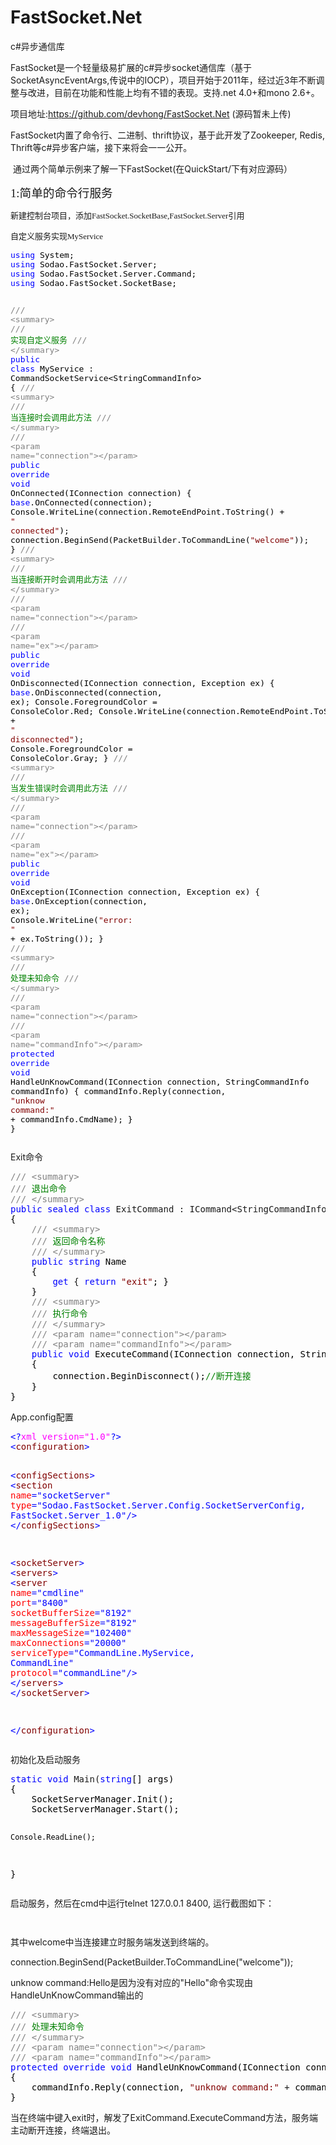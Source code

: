 FastSocket.Net
==============

c#异步通信库

<p>FastSocket是一个轻量级易扩展的c#异步socket通信库（基于SocketAsyncEventArgs,传说中的IOCP），项目开始于2011年，经过近3年不断调整与改进，目前在功能和性能上均有不错的表现。支持.net 4.0+和mono 2.6+。</p>
<p>项目地址:<a href="https://github.com/devhong/FastSocket.Net">https://github.com/devhong/FastSocket.Net</a>&nbsp;(源码暂未上传)</p>
<p>FastSocket内置了命令行、二进制、thrift协议，基于此开发了Zookeeper, Redis, Thrift等c#异步客户端，接下来将会一一公开。</p>
<p>&nbsp;通过两个简单示例来了解一下FastSocket(在QuickStart/下有对应源码）</p>
<p><span style="font-size: 14pt; font-family: 黑体;">1:简单的命令行服务</span></p>
<p><span style="font-size: 14pt; font-family: 黑体;"><span style="font-size: 13px;">新建控制台项目，添加FastSocket.SocketBase,FastSocket.Server引用</span><br /></span></p>
<p><span style="font-size: 14pt; font-family: 黑体;"><span style="font-size: 13px;">自定义服务实现MyService</span></span></p>
<div class="cnblogs_code">
<pre><span style="font-size: 13px;"><span style="color: #0000ff;">using</span><span style="color: #000000;"> System;
</span><span style="color: #0000ff;">using</span><span style="color: #000000;"> Sodao.FastSocket.Server;
</span><span style="color: #0000ff;">using</span><span style="color: #000000;"> Sodao.FastSocket.Server.Command;
</span><span style="color: #0000ff;">using</span><span style="color: #000000;"> Sodao.FastSocket.SocketBase;

</span><span style="color: #808080;">///</span> <span style="color: #808080;">&lt;summary&gt;</span>
<span style="color: #808080;">///</span><span style="color: #008000;"> 实现自定义服务
</span><span style="color: #808080;">///</span> <span style="color: #808080;">&lt;/summary&gt;</span>
<span style="color: #0000ff;">public</span> <span style="color: #0000ff;">class</span> MyService : CommandSocketService&lt;StringCommandInfo&gt;<span style="color: #000000;">
{
    </span><span style="color: #808080;">///</span> <span style="color: #808080;">&lt;summary&gt;</span>
    <span style="color: #808080;">///</span><span style="color: #008000;"> 当连接时会调用此方法
    </span><span style="color: #808080;">///</span> <span style="color: #808080;">&lt;/summary&gt;</span>
    <span style="color: #808080;">///</span> <span style="color: #808080;">&lt;param name="connection"&gt;&lt;/param&gt;</span>
    <span style="color: #0000ff;">public</span> <span style="color: #0000ff;">override</span> <span style="color: #0000ff;">void</span><span style="color: #000000;"> OnConnected(IConnection connection)
    {
        </span><span style="color: #0000ff;">base</span><span style="color: #000000;">.OnConnected(connection);
        Console.WriteLine(connection.RemoteEndPoint.ToString() </span>+ <span style="color: #800000;">"</span><span style="color: #800000;"> connected</span><span style="color: #800000;">"</span><span style="color: #000000;">);
        connection.BeginSend(PacketBuilder.ToCommandLine(</span><span style="color: #800000;">"</span><span style="color: #800000;">welcome</span><span style="color: #800000;">"</span><span style="color: #000000;">));
    }
    </span><span style="color: #808080;">///</span> <span style="color: #808080;">&lt;summary&gt;</span>
    <span style="color: #808080;">///</span><span style="color: #008000;"> 当连接断开时会调用此方法
    </span><span style="color: #808080;">///</span> <span style="color: #808080;">&lt;/summary&gt;</span>
    <span style="color: #808080;">///</span> <span style="color: #808080;">&lt;param name="connection"&gt;&lt;/param&gt;</span>
    <span style="color: #808080;">///</span> <span style="color: #808080;">&lt;param name="ex"&gt;&lt;/param&gt;</span>
    <span style="color: #0000ff;">public</span> <span style="color: #0000ff;">override</span> <span style="color: #0000ff;">void</span><span style="color: #000000;"> OnDisconnected(IConnection connection, Exception ex)
    {
        </span><span style="color: #0000ff;">base</span><span style="color: #000000;">.OnDisconnected(connection, ex);
        Console.ForegroundColor </span>=<span style="color: #000000;"> ConsoleColor.Red;
        Console.WriteLine(connection.RemoteEndPoint.ToString() </span>+ <span style="color: #800000;">"</span><span style="color: #800000;"> disconnected</span><span style="color: #800000;">"</span><span style="color: #000000;">);
        Console.ForegroundColor </span>=<span style="color: #000000;"> ConsoleColor.Gray;
    }
    </span><span style="color: #808080;">///</span> <span style="color: #808080;">&lt;summary&gt;</span>
    <span style="color: #808080;">///</span><span style="color: #008000;"> 当发生错误时会调用此方法
    </span><span style="color: #808080;">///</span> <span style="color: #808080;">&lt;/summary&gt;</span>
    <span style="color: #808080;">///</span> <span style="color: #808080;">&lt;param name="connection"&gt;&lt;/param&gt;</span>
    <span style="color: #808080;">///</span> <span style="color: #808080;">&lt;param name="ex"&gt;&lt;/param&gt;</span>
    <span style="color: #0000ff;">public</span> <span style="color: #0000ff;">override</span> <span style="color: #0000ff;">void</span><span style="color: #000000;"> OnException(IConnection connection, Exception ex)
    {
        </span><span style="color: #0000ff;">base</span><span style="color: #000000;">.OnException(connection, ex);
        Console.WriteLine(</span><span style="color: #800000;">"</span><span style="color: #800000;">error: </span><span style="color: #800000;">"</span> +<span style="color: #000000;"> ex.ToString());
    }
    </span><span style="color: #808080;">///</span> <span style="color: #808080;">&lt;summary&gt;</span>
    <span style="color: #808080;">///</span><span style="color: #008000;"> 处理未知命令
    </span><span style="color: #808080;">///</span> <span style="color: #808080;">&lt;/summary&gt;</span>
    <span style="color: #808080;">///</span> <span style="color: #808080;">&lt;param name="connection"&gt;&lt;/param&gt;</span>
    <span style="color: #808080;">///</span> <span style="color: #808080;">&lt;param name="commandInfo"&gt;&lt;/param&gt;</span>
    <span style="color: #0000ff;">protected</span> <span style="color: #0000ff;">override</span> <span style="color: #0000ff;">void</span><span style="color: #000000;"> HandleUnKnowCommand(IConnection connection, StringCommandInfo commandInfo)
    {
        commandInfo.Reply(connection, </span><span style="color: #800000;">"</span><span style="color: #800000;">unknow command:</span><span style="color: #800000;">"</span> +<span style="color: #000000;"> commandInfo.CmdName);
    }
}</span></span></pre>
</div>
<p>Exit命令</p>
<div class="cnblogs_code">
<pre><span style="color: #808080;">///</span> <span style="color: #808080;">&lt;summary&gt;</span>
<span style="color: #808080;">///</span><span style="color: #008000;"> 退出命令
</span><span style="color: #808080;">///</span> <span style="color: #808080;">&lt;/summary&gt;</span>
<span style="color: #0000ff;">public</span> <span style="color: #0000ff;">sealed</span> <span style="color: #0000ff;">class</span> ExitCommand : ICommand&lt;StringCommandInfo&gt;<span style="color: #000000;">
{
    </span><span style="color: #808080;">///</span> <span style="color: #808080;">&lt;summary&gt;</span>
    <span style="color: #808080;">///</span><span style="color: #008000;"> 返回命令名称
    </span><span style="color: #808080;">///</span> <span style="color: #808080;">&lt;/summary&gt;</span>
    <span style="color: #0000ff;">public</span> <span style="color: #0000ff;">string</span><span style="color: #000000;"> Name
    {
        </span><span style="color: #0000ff;">get</span> { <span style="color: #0000ff;">return</span> <span style="color: #800000;">"</span><span style="color: #800000;">exit</span><span style="color: #800000;">"</span><span style="color: #000000;">; }
    }
    </span><span style="color: #808080;">///</span> <span style="color: #808080;">&lt;summary&gt;</span>
    <span style="color: #808080;">///</span><span style="color: #008000;"> 执行命令
    </span><span style="color: #808080;">///</span> <span style="color: #808080;">&lt;/summary&gt;</span>
    <span style="color: #808080;">///</span> <span style="color: #808080;">&lt;param name="connection"&gt;&lt;/param&gt;</span>
    <span style="color: #808080;">///</span> <span style="color: #808080;">&lt;param name="commandInfo"&gt;&lt;/param&gt;</span>
    <span style="color: #0000ff;">public</span> <span style="color: #0000ff;">void</span><span style="color: #000000;"> ExecuteCommand(IConnection connection, StringCommandInfo commandInfo)
    {
        connection.BeginDisconnect();</span><span style="color: #008000;">//</span><span style="color: #008000;">断开连接</span>
<span style="color: #000000;">    }
}</span></pre>
</div>
<p>App.config配置</p>
<div class="cnblogs_code">
<pre><span style="color: #0000ff;">&lt;?</span><span style="color: #ff00ff;">xml version="1.0"</span><span style="color: #0000ff;">?&gt;</span>
<span style="color: #0000ff;">&lt;</span><span style="color: #800000;">configuration</span><span style="color: #0000ff;">&gt;</span>

  <span style="color: #0000ff;">&lt;</span><span style="color: #800000;">configSections</span><span style="color: #0000ff;">&gt;</span>
    <span style="color: #0000ff;">&lt;</span><span style="color: #800000;">section </span><span style="color: #ff0000;">name</span><span style="color: #0000ff;">="socketServer"</span><span style="color: #ff0000;">
             type</span><span style="color: #0000ff;">="Sodao.FastSocket.Server.Config.SocketServerConfig, FastSocket.Server_1.0"</span><span style="color: #0000ff;">/&gt;</span>
  <span style="color: #0000ff;">&lt;/</span><span style="color: #800000;">configSections</span><span style="color: #0000ff;">&gt;</span>

  <span style="color: #0000ff;">&lt;</span><span style="color: #800000;">socketServer</span><span style="color: #0000ff;">&gt;</span>
    <span style="color: #0000ff;">&lt;</span><span style="color: #800000;">servers</span><span style="color: #0000ff;">&gt;</span>
      <span style="color: #0000ff;">&lt;</span><span style="color: #800000;">server </span><span style="color: #ff0000;">name</span><span style="color: #0000ff;">="cmdline"</span><span style="color: #ff0000;">
              port</span><span style="color: #0000ff;">="8400"</span><span style="color: #ff0000;">
              socketBufferSize</span><span style="color: #0000ff;">="8192"</span><span style="color: #ff0000;">
              messageBufferSize</span><span style="color: #0000ff;">="8192"</span><span style="color: #ff0000;">
              maxMessageSize</span><span style="color: #0000ff;">="102400"</span><span style="color: #ff0000;">
              maxConnections</span><span style="color: #0000ff;">="20000"</span><span style="color: #ff0000;">
              serviceType</span><span style="color: #0000ff;">="CommandLine.MyService, CommandLine"</span><span style="color: #ff0000;">
              protocol</span><span style="color: #0000ff;">="commandLine"</span><span style="color: #0000ff;">/&gt;</span>
    <span style="color: #0000ff;">&lt;/</span><span style="color: #800000;">servers</span><span style="color: #0000ff;">&gt;</span>
  <span style="color: #0000ff;">&lt;/</span><span style="color: #800000;">socketServer</span><span style="color: #0000ff;">&gt;</span>

<span style="color: #0000ff;">&lt;/</span><span style="color: #800000;">configuration</span><span style="color: #0000ff;">&gt;</span></pre>
</div>
<p>初始化及启动服务</p>
<div class="cnblogs_code">
<pre><span style="color: #0000ff;">static</span> <span style="color: #0000ff;">void</span> Main(<span style="color: #0000ff;">string</span><span style="color: #000000;">[] args)
{
    SocketServerManager.Init();
    SocketServerManager.Start();

    Console.ReadLine();
}</span></pre>
</div>
<p>启动服务，然后在cmd中运行telnet 127.0.0.1 8400, 运行截图如下：</p>
<p><img src="http://images.cnitblog.com/blog/21702/201308/15220257-a74cd62ae2c64d5eb4da160d44212272.png" alt="" /></p>
<p><img src="http://images.cnitblog.com/blog/21702/201308/15220409-b328d92f13d94c45b0a06452b2930d5a.png" alt="" /></p>
<p>其中welcome中当连接建立时服务端发送到终端的。</p>
<p>connection.BeginSend(PacketBuilder.ToCommandLine("welcome"));</p>
<p>unknow command:Hello是因为没有对应的"Hello"命令实现由HandleUnKnowCommand输出的</p>
<div class="cnblogs_code">
<pre><span style="color: #808080;">///</span> <span style="color: #808080;">&lt;summary&gt;</span>
<span style="color: #808080;">///</span><span style="color: #008000;"> 处理未知命令
</span><span style="color: #808080;">///</span> <span style="color: #808080;">&lt;/summary&gt;</span>
<span style="color: #808080;">///</span> <span style="color: #808080;">&lt;param name="connection"&gt;&lt;/param&gt;</span>
<span style="color: #808080;">///</span> <span style="color: #808080;">&lt;param name="commandInfo"&gt;&lt;/param&gt;</span>
<span style="color: #0000ff;">protected</span> <span style="color: #0000ff;">override</span> <span style="color: #0000ff;">void</span><span style="color: #000000;"> HandleUnKnowCommand(IConnection connection, StringCommandInfo commandInfo)
{
    commandInfo.Reply(connection, </span><span style="color: #800000;">"</span><span style="color: #800000;">unknow command:</span><span style="color: #800000;">"</span> +<span style="color: #000000;"> commandInfo.CmdName);
}</span></pre>
</div>
<p>当在终端中键入exit时，解发了ExitCommand.ExecuteCommand方法，服务端主动断开连接，终端退出。</p>
